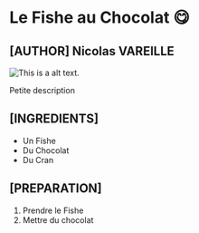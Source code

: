 # Le Fishe au Chocolat 😋

## [AUTHOR] Nicolas VAREILLE

![This is a alt text.](https://pbs.twimg.com/ext_tw_video_thumb/1408421470301270016/pu/img/Ixutv6iQE0zolR1G.jpg "Miam 😋")

Petite description

## [INGREDIENTS]

* Un Fishe
* Du Chocolat
* Du Cran

## [PREPARATION]

1. Prendre le Fishe
2. Mettre du chocolat
